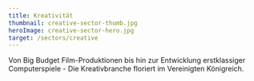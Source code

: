 ```yaml
---
title: Kreativität
thumbnail: creative-sector-thumb.jpg
heroImage: creative-sector-hero.jpg
target: /sectors/creative
---
```


Von Big Budget Film-Produktionen bis hin zur Entwicklung erstklassiger Computerspiele - Die Kreativbranche floriert im Vereinigten Königreich.